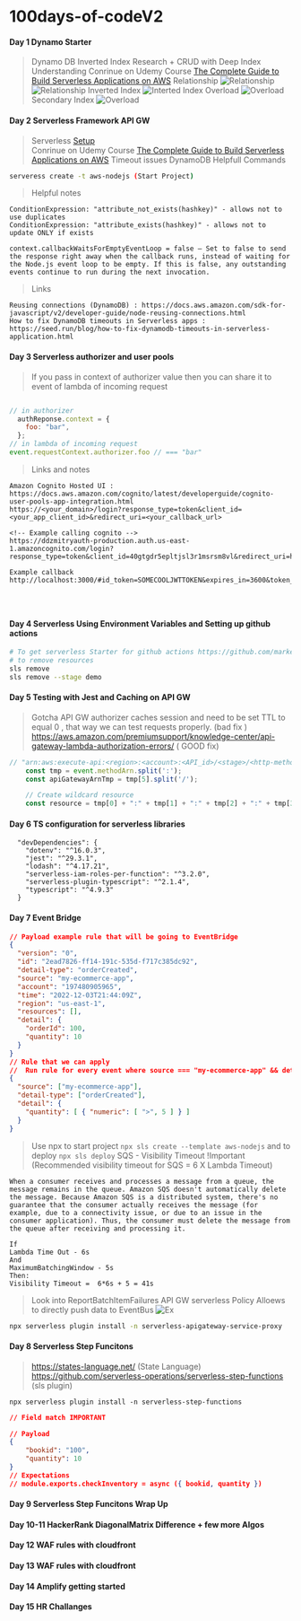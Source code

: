 # 100days-of-codeV2



#### Day 1 Dynamo Starter
> Dynamo DB Inverted Index Research + CRUD with Deep Index Understanding 
> Conrinue on Udemy Course [The Complete Guide to Build Serverless Applications on AWS](https://allylearning.udemy.com/course/building-rest-apis-with-serverless) 
> Relationship
![Relationship](Day1/Dynamo/Relationship.png)
![Relationship](Day1/Dynamo/Diag.png)
> Inverted Index
![Interted Index](Day1/Dynamo/InvertedIndex.png)
> Overload
![Overload](Day1/Dynamo/Overload.png)
> Secondary Index
![Overload](Day1/Dynamo/SecondaryIndex.png)
#### Day 2 Serverless Framework API GW 
> Serverless  [Setup](https://www.serverless.com/framework/docs/providers/aws/guide/credentials/)  
> Conrinue on Udemy Course [The Complete Guide to Build Serverless Applications on AWS](https://allylearning.udemy.com/course/building-rest-apis-with-serverless) 
> Timeout issues DynamoDB
> Helpfull Commands
```bash
serveress create -t aws-nodejs (Start Project)
```
> Helpful notes
```
ConditionExpression: "attribute_not_exists(hashkey)" - allows not to use duplicates
ConditionExpression: "attribute_exists(hashkey)" - allows not to update ONLY if exists 

context.callbackWaitsForEmptyEventLoop = false – Set to false to send the response right away when the callback runs, instead of waiting for the Node.js event loop to be empty. If this is false, any outstanding events continue to run during the next invocation.

```
> Links 
```
Reusing connections (DynamoDB) : https://docs.aws.amazon.com/sdk-for-javascript/v2/developer-guide/node-reusing-connections.html
How to fix DynamoDB timeouts in Serverless apps : https://seed.run/blog/how-to-fix-dynamodb-timeouts-in-serverless-application.html
```

####  Day 3  Serverless authorizer and user pools 
> If you pass in context of authorizer value then you can share it to event of lambda of incoming request
```javascript

// in authorizer 
  authReponse.context = {
    foo: "bar",
  };
// in lambda of incoming request
event.requestContext.authorizer.foo // === "bar"  
```
>Links and notes
```
Amazon Cognito Hosted UI : https://docs.aws.amazon.com/cognito/latest/developerguide/cognito-user-pools-app-integration.html 
https://<your_domain>/login?response_type=token&client_id=<your_app_client_id>&redirect_uri=<your_callback_url>

<!-- Example calling cognito -->
https://ddzmitryauth-production.auth.us-east-1.amazoncognito.com/login?response_type=token&client_id=40gtgdr5epltjsl3r1msrsm8vl&redirect_uri=http://localhost:3000 

Example callback
http://localhost:3000/#id_token=SOMECOOLJWTTOKEN&expires_in=3600&token_type=Bearer




```

####  Day 4  Serverless Using Environment Variables and Setting up github actions
```bash
# To get serverless Starter for github actions https://github.com/marketplace?type=&verification=&query=serverless+ 
# to remove resources 
sls remove
sls remove --stage demo
```

####  Day 5  Testing with Jest and Caching on API GW 
> Gotcha API GW authorizer caches session and need to be set TTL to equal 0 , that way we can  test requests properly. (bad fix )
> https://aws.amazon.com/premiumsupport/knowledge-center/api-gateway-lambda-authorization-errors/ ( GOOD fix)

```javascript
// "arn:aws:execute-api:<region>:<account>:<API_id>/<stage>/<http-method>/[<resource-path-name>/[<child-resources-path>]"
    const tmp = event.methodArn.split(':');
    const apiGatewayArnTmp = tmp[5].split('/');

    // Create wildcard resource
    const resource = tmp[0] + ":" + tmp[1] + ":" + tmp[2] + ":" + tmp[3] + ":" + tmp[4] + ":" + apiGatewayArnTmp[0] + '/*/*'; 
```

#### Day 6 TS configuration for serverless libraries 
```
  "devDependencies": {
    "dotenv": "^16.0.3",
    "jest": "^29.3.1",
    "lodash": "^4.17.21",
    "serverless-iam-roles-per-function": "^3.2.0",
    "serverless-plugin-typescript": "^2.1.4",
    "typescript": "^4.9.3"
  }
```

#### Day 7 Event Bridge 
```json
// Payload example rule that will be going to EventBridge 
{
  "version": "0",
  "id": "2ead7826-ff14-191c-535d-f717c385dc92",
  "detail-type": "orderCreated",
  "source": "my-ecommerce-app",
  "account": "197480905965",
  "time": "2022-12-03T21:44:09Z",
  "region": "us-east-1",
  "resources": [],
  "detail": {
    "orderId": 100,
    "quantity": 10
  }
}
// Rule that we can apply
//  Run rule for every event where source === "my-ecommerce-app" && detail-type === "orderCreated" && quantity > 5
{
  "source": ["my-ecommerce-app"],
  "detail-type": ["orderCreated"],
  "detail": {
    "quantity": [ { "numeric": [ ">", 5 ] } ]
  }
}
```
> Use npx to start project `npx sls create --template aws-nodejs` and to deploy `npx sls deploy`
> SQS - Visibility Timeout !Important (Recommended visibility timeout for SQS = 6 X Lambda Timeout) 
```
When a consumer receives and processes a message from a queue, the message remains in the queue. Amazon SQS doesn't automatically delete the message. Because Amazon SQS is a distributed system, there's no guarantee that the consumer actually receives the message (for example, due to a connectivity issue, or due to an issue in the consumer application). Thus, the consumer must delete the message from the queue after receiving and processing it.
```
```
If
Lambda Time Out - 6s
And
MaximumBatchingWindow - 5s
Then:
Visibility Timeout =  6*6s + 5 = 41s
```
> Look into ReportBatchItemFailures
> API GW serverless Policy Alloews to directly push data to EventBus
![Ex](Day7/APIGWPROXYtoEventBridge.png)
```bash
npx serverless plugin install -n serverless-apigateway-service-proxy
```
#### Day 8 Serverless Step Funcitons
> https://states-language.net/ (State Language)
> https://github.com/serverless-operations/serverless-step-functions (sls plugin)
```
npx serverless plugin install -n serverless-step-functions
```
```json
// Field match IMPORTANT

// Payload
{
    "bookid": "100",
  	"quantity": 10
}
// Expectations
// module.exports.checkInventory = async ({ bookid, quantity }) 

```
#### Day 9 Serverless Step Funcitons Wrap Up

#### Day 10-11 HackerRank DiagonalMatrix Difference + few more Algos

#### Day 12 WAF rules with cloudfront

#### Day 13 WAF rules with cloudfront

#### Day 14 Amplify getting started

#### Day 15 HR Challanges